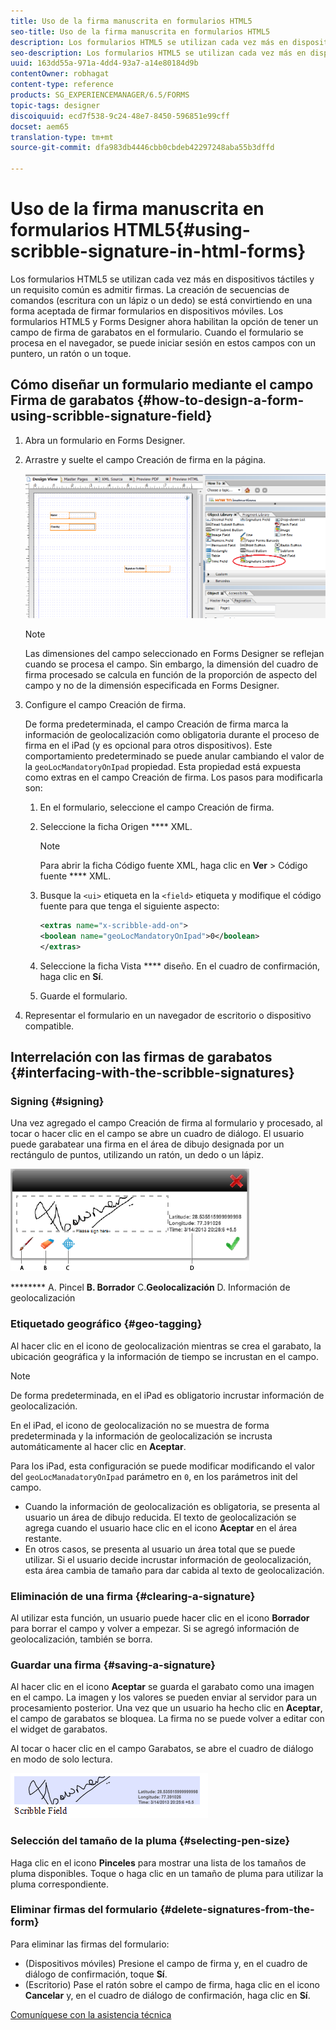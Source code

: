 ```yaml
---
title: Uso de la firma manuscrita en formularios HTML5
seo-title: Uso de la firma manuscrita en formularios HTML5
description: Los formularios HTML5 se utilizan cada vez más en dispositivos táctiles y un requisito común es admitir firmas. La firma de documentos en dispositivos móviles se está convirtiendo en una forma aceptada de firmar formularios en dispositivos móviles.
seo-description: Los formularios HTML5 se utilizan cada vez más en dispositivos táctiles y un requisito común es admitir firmas. La firma de documentos en dispositivos móviles se está convirtiendo en una forma aceptada de firmar formularios en dispositivos móviles.
uuid: 163dd55a-971a-4dd4-93a7-a14e80184d9b
contentOwner: robhagat
content-type: reference
products: SG_EXPERIENCEMANAGER/6.5/FORMS
topic-tags: designer
discoiquuid: ecd7f538-9c24-48e7-8450-596851e99cff
docset: aem65
translation-type: tm+mt
source-git-commit: dfa983db4446cbb0cbdeb42297248aba55b3dffd

---
```



# Uso de la firma manuscrita en formularios HTML5{#using-scribble-signature-in-html-forms}

Los formularios HTML5 se utilizan cada vez más en dispositivos táctiles y un requisito común es admitir firmas. La creación de secuencias de comandos (escritura con un lápiz o un dedo) se está convirtiendo en una forma aceptada de firmar formularios en dispositivos móviles. Los formularios HTML5 y Forms Designer ahora habilitan la opción de tener un campo de firma de garabatos en el formulario. Cuando el formulario se procesa en el navegador, se puede iniciar sesión en estos campos con un puntero, un ratón o un toque.

## Cómo diseñar un formulario mediante el campo Firma de garabatos {#how-to-design-a-form-using-scribble-signature-field}

1. Abra un formulario en Forms Designer.
1. Arrastre y suelte el campo Creación de firma en la página.

   ![designer_scribble](assets/designer_scribble.png)

   >[!NOTE]
   >
   >Las dimensiones del campo seleccionado en Forms Designer se reflejan cuando se procesa el campo. Sin embargo, la dimensión del cuadro de firma procesado se calcula en función de la proporción de aspecto del campo y no de la dimensión especificada en Forms Designer.

1. Configure el campo Creación de firma.

   De forma predeterminada, el campo Creación de firma marca la información de geolocalización como obligatoria durante el proceso de firma en el iPad (y es opcional para otros dispositivos). Este comportamiento predeterminado se puede anular cambiando el valor de la `geoLocMandatoryOnIpad` propiedad. Esta propiedad está expuesta como extras en el campo Creación de firma. Los pasos para modificarla son:

   1. En el formulario, seleccione el campo Creación de firma.
   1. Seleccione la ficha Origen **** XML.

      >[!NOTE]
      >
      >Para abrir la ficha Código fuente XML, haga clic en **Ver** > Código fuente **** XML.

   1. Busque la `<ui>` etiqueta en la `<field>` etiqueta y modifique el código fuente para que tenga el siguiente aspecto:

      ```xml
      <extras name="x-scribble-add-on">
      <boolean name="geoLocMandatoryOnIpad">0</boolean>
      </extras>
      ```

   1. Seleccione la ficha Vista **** diseño. En el cuadro de confirmación, haga clic en **Sí**.
   1. Guarde el formulario.

1. Representar el formulario en un navegador de escritorio o dispositivo compatible.

## Interrelación con las firmas de garabatos {#interfacing-with-the-scribble-signatures}

### Signing {#signing}

Una vez agregado el campo Creación de firma al formulario y procesado, al tocar o hacer clic en el campo se abre un cuadro de diálogo. El usuario puede garabatear una firma en el área de dibujo designada por un rectángulo de puntos, utilizando un ratón, un dedo o un lápiz.

![geolocalización](assets/geolocation.png)

******** A. Pincel **B. Borrador** C.**Geolocalización** D. Información de geolocalización

### Etiquetado geográfico {#geo-tagging}

Al hacer clic en el icono de geolocalización mientras se crea el garabato, la ubicación geográfica y la información de tiempo se incrustan en el campo.

>[!NOTE]
De forma predeterminada, en el iPad es obligatorio incrustar información de geolocalización.

En el iPad, el icono de geolocalización no se muestra de forma predeterminada y la información de geolocalización se incrusta automáticamente al hacer clic en **Aceptar**.

Para los iPad, esta configuración se puede modificar modificando el valor del `geoLocManadatoryOnIpad` parámetro en `0`, en los parámetros init del campo.

* Cuando la información de geolocalización es obligatoria, se presenta al usuario un área de dibujo reducida. El texto de geolocalización se agrega cuando el usuario hace clic en el icono **Aceptar** en el área restante.
* En otros casos, se presenta al usuario un área total que se puede utilizar. Si el usuario decide incrustar información de geolocalización, esta área cambia de tamaño para dar cabida al texto de geolocalización.

### Eliminación de una firma {#clearing-a-signature}

Al utilizar esta función, un usuario puede hacer clic en el icono **Borrador** para borrar el campo y volver a empezar. Si se agregó información de geolocalización, también se borra.

### Guardar una firma {#saving-a-signature}

Al hacer clic en el icono **Aceptar** se guarda el garabato como una imagen en el campo. La imagen y los valores se pueden enviar al servidor para un procesamiento posterior. Una vez que un usuario ha hecho clic en **Aceptar**, el campo de garabatos se bloquea. La firma no se puede volver a editar con el widget de garabatos.

Al tocar o hacer clic en el campo Garabatos, se abre el cuadro de diálogo en modo de solo lectura.

![3](assets/3.png)

### Selección del tamaño de la pluma {#selecting-pen-size}

Haga clic en el icono **Pinceles** para mostrar una lista de los tamaños de pluma disponibles. Toque o haga clic en un tamaño de pluma para utilizar la pluma correspondiente.

### Eliminar firmas del formulario {#delete-signatures-from-the-form}

Para eliminar las firmas del formulario:

* (Dispositivos móviles) Presione el campo de firma y, en el cuadro de diálogo de confirmación, toque **Sí**.
* (Escritorio) Pase el ratón sobre el campo de firma, haga clic en el icono **Cancelar** y, en el cuadro de diálogo de confirmación, haga clic en **Sí**.

[Comuníquese con la asistencia técnica](https://www.adobe.com/account/sign-in.supportportal.html)
